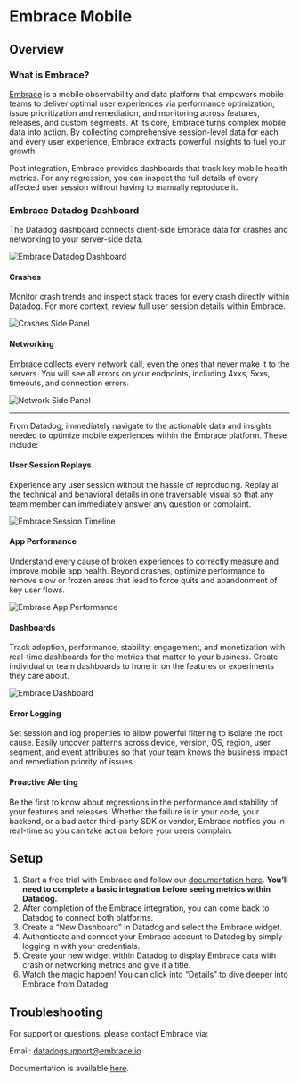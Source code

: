 # Embrace Mobile

## Overview

### What is Embrace?

[Embrace][1] is a mobile observability and data platform that empowers mobile teams to deliver optimal user experiences via 
performance optimization, issue prioritization and remediation, and monitoring across features, releases, and custom 
segments. At its core, Embrace turns complex mobile data into action. By collecting comprehensive session-level data for
each and every user experience, Embrace extracts powerful insights to fuel your growth.

Post integration, Embrace provides dashboards that track key mobile health metrics. For any regression, you can inspect 
the full details of every affected user session without having to manually reproduce it. 

### Embrace Datadog Dashboard

The Datadog dashboard connects client-side Embrace data for crashes and networking to your server-side data. 

![Embrace Datadog Dashboard][2]

#### Crashes

Monitor crash trends and inspect stack traces for every crash directly within Datadog. For more context, review full
user session details within Embrace.

![Crashes Side Panel][3]

#### Networking
Embrace collects every network call, even the ones that never make it to the servers. You will see all errors on your
endpoints, including 4xxs, 5xxs, timeouts, and connection errors.

![Network Side Panel][4]

---

From Datadog, immediately navigate to the actionable data and insights needed to optimize mobile experiences within the
Embrace platform. These include:

#### User Session Replays
Experience any user session without the hassle of reproducing. Replay all the technical and behavioral details in one
traversable visual so that any team member can immediately answer any question or complaint.

![Embrace Session Timeline][5]

#### App Performance
Understand every cause of broken experiences to correctly measure and improve mobile app health. Beyond crashes,
optimize performance to remove slow or frozen areas that lead to force quits and abandonment of key user flows. 

![Embrace App Performance][6]

#### Dashboards
Track adoption, performance, stability, engagement, and monetization with real-time dashboards for the metrics that 
matter to your business. Create individual or team dashboards to hone in on the features or experiments they care about.

![Embrace Dashboard][7]

#### Error Logging
Set session and log properties to allow powerful filtering to isolate the root cause. Easily uncover patterns across 
device, version, OS, region, user segment, and event attributes so that your team knows the business impact and 
remediation priority of issues. 

#### Proactive Alerting
Be the first to know about regressions in the performance and stability of your features and releases. Whether the 
failure is in your code, your backend, or a bad actor third-party SDK or vendor, Embrace notifies you in real-time
so you can take action before your users complain.
 
## Setup

1. Start a free trial with Embrace and follow our [documentation here][8]. **You’ll need to 
   complete a basic integration before seeing metrics within Datadog.**
1. After completion of the Embrace integration, you can come back to Datadog to connect both platforms.
1. Create a “New Dashboard” in Datadog and select the Embrace widget.
1. Authenticate and connect your Embrace account to Datadog by simply logging in with your credentials.
1. Create your new widget within Datadog to display Embrace data with crash or networking metrics and give it a title.
1. Watch the magic happen! You can click into “Details” to dive deeper into Embrace from Datadog.

## Troubleshooting
For support or questions, please contact Embrace via: 

Email: datadogsupport@embrace.io 

Documentation is available [here][8].

[1]: https://embrace.io
[2]: https://raw.githubusercontent.com/DataDog/integrations-extras/master/embrace_mobile/images/datadog_dashboard.jpeg
[3]: https://raw.githubusercontent.com/DataDog/integrations-extras/master/embrace_mobile/images/datadog_side_panel.png
[4]: https://raw.githubusercontent.com/DataDog/integrations-extras/master/embrace_mobile/images/datadog_network_panel.png
[5]: https://raw.githubusercontent.com/DataDog/integrations-extras/master/embrace_mobile/images/embrace_session.png
[6]: https://raw.githubusercontent.com/DataDog/integrations-extras/master/embrace_mobile/images/embrace_app_performance.png
[7]: https://raw.githubusercontent.com/DataDog/integrations-extras/master/embrace_mobile/images/embrace_dashboard.png
[8]: https://embrace.io/docs/
